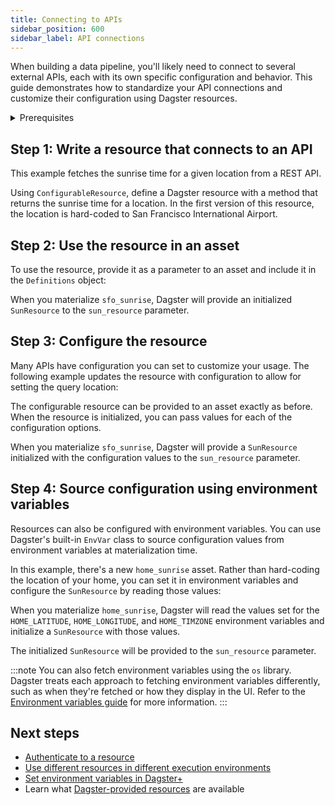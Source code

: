 ```yaml
---
title: Connecting to APIs
sidebar_position: 600
sidebar_label: API connections
---
```


When building a data pipeline, you'll likely need to connect to several external APIs, each with its own specific configuration and behavior. This guide demonstrates how to standardize your API connections and customize their configuration using Dagster resources.

<details>
  <summary>Prerequisites</summary>

To follow the steps in this guide, you'll need:

- Familiarity with [Assets](/guides/build/assets-concepts)
- Familiarity with [Resources](/guides/build/configure/resources)
- To install the `requests` library:
    ```bash
    pip install requests
    ```

</details>

## Step 1: Write a resource that connects to an API

This example fetches the sunrise time for a given location from a REST API.

Using `ConfigurableResource`, define a Dagster resource with a method that returns the sunrise time for a location. In the first version of this resource, the location is hard-coded to San Francisco International Airport.

<CodeExample filePath="guides/external-systems/apis/minimal_resource.py" language="python" />

## Step 2: Use the resource in an asset

To use the resource, provide it as a parameter to an asset and include it in the `Definitions` object:

<CodeExample filePath="guides/external-systems/apis/use_minimal_resource_in_asset.py" language="python" />

When you materialize `sfo_sunrise`, Dagster will provide an initialized `SunResource` to the `sun_resource` parameter.

## Step 3: Configure the resource

Many APIs have configuration you can set to customize your usage. The following example updates the resource with configuration to allow for setting the query location:

<CodeExample filePath="guides/external-systems/apis/use_configurable_resource_in_asset.py" language="python" />

The configurable resource can be provided to an asset exactly as before. When the resource is initialized, you can pass values for each of the configuration options.

When you materialize `sfo_sunrise`, Dagster will provide a `SunResource` initialized with the configuration values to the `sun_resource` parameter.

## Step 4: Source configuration using environment variables

Resources can also be configured with environment variables. You can use Dagster's built-in `EnvVar` class to source configuration values from environment variables at materialization time.

In this example, there's a new `home_sunrise` asset. Rather than hard-coding the location of your home, you can set it in environment variables and configure the `SunResource` by reading those values:

<CodeExample filePath="guides/external-systems/apis/env_var_configuration.py" language="python" />

When you materialize `home_sunrise`, Dagster will read the values set for the `HOME_LATITUDE`, `HOME_LONGITUDE`, and `HOME_TIMZONE` environment variables and initialize a `SunResource` with those values.

The initialized `SunResource` will be provided to the `sun_resource` parameter.

:::note
You can also fetch environment variables using the `os` library. Dagster treats each approach to fetching environment variables differently, such as when they're fetched or how they display in the UI. Refer to the [Environment variables guide](/todo) for more information.
:::

## Next steps

- [Authenticate to a resource](/todo)
- [Use different resources in different execution environments](/todo)
- [Set environment variables in Dagster+](/todo)
- Learn what [Dagster-provided resources](/todo) are available
